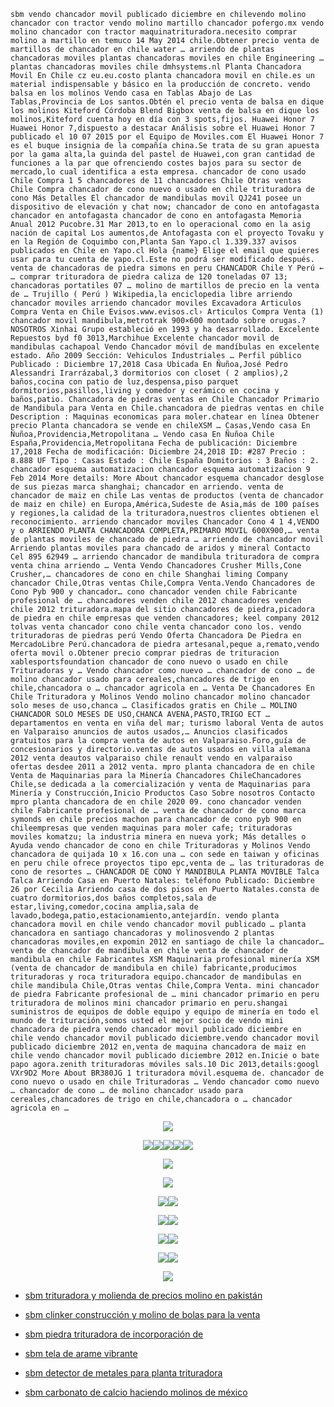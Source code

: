 
```
sbm vendo chancador movil publicado diciembre en chilevendo molino chancador con tractor vendo molino martillo chancador pofergo.mx vendo molino chancador con tractor maquinatrituradora.necesito comprar molino a martillo en temuco 14 May 2014 chile.Obtener precio venta de martillos de chancador en chile water … arriendo de plantas chancadoras moviles plantas chancadoras moviles en chile Engineering … plantas chancadoras moviles chile dmhsystems.nl Planta Chancadora Movil En Chile cz eu.eu.costo planta chancadora movil en chile.es un material indispensable y básico en la producción de concreto. vendo balsa en los molinos Vendo casa en Tablas Abajo de Las Tablas,Provincia de Los santos.Obtén el precio venta de balsa en dique los molinos Kiteford Córdoba Blend Bigbox venta de balsa en dique los molinos,Kiteford cuenta hoy en día con 3 spots,fijos. Huawei Honor 7 Huawei Honor 7,dispuesto a destacar Análisis sobre el Huawei Honor 7 publicado el 10 07 2015 por el Equipo de Moviles.com El Huawei Honor 7 es el buque insignia de la compañía china.Se trata de su gran apuesta por la gama alta,la guinda del pastel de Huawei,con gran cantidad de funciones a la par que ofrenciendo costes bajos para su sector de mercado,lo cual identifica a esta empresa. chancador de cono usado Chile Compra 1 5 chancadores de 11 chancadores Chile Otras ventas Chile Compra chancador de cono nuevo o usado en chile trituradora de cono Más Detalles El chancador de mandibulas movil QJ241 posee un dispositivo de elevación y chat now; chancador de cono en antofagasta chancador en antofagasta chancador de cono en antofagasta Memoria Anual 2012 Pucobre.31 Mar 2013,to en lo operacional como en la asig nación de capital Los aumentos,de Antofagasta con el proyecto Tovaku y en la Región de Coquimbo con,Planta San Yapo.cl 1.339.337 avisos publicados en Chile en Yapo.cl Hola {name} Elige el email que quieres usar para tu cuenta de yapo.cl.Este no podrá ser modificado después. venta de chancadoras de piedra simons en peru CHANCADOR Chile Y Perú ← … comprar trituradora de piedra caliza de 120 toneladas 07 13; chancadoras portatiles 07 … molino de martillos de precio en la venta de … Trujillo ( Perú ) Wikipedia,la enciclopedia libre arriendo chancador moviles arriendo chancador moviles Excavadora Articulos Compra Venta en Chile Evisos.www.evisos.cl› Articulos Compra Venta (1) chancador movil mandibula,metrotrak 900×600 montado sobre orugas.? NOSOTROS Xinhai Grupo estableció en 1993 y ha desarrollado. Excelente Repuestos byd f0 3013,Marchihue Excelente chancador movil de mandibulas cachapoal Vendo Chancador móvil de mandíbulas en excelente estado. Año 2009 Sección: Vehiculos Industriales … Perfil público Publicado : Diciembre 17,2018 Casa Ubicada En Ñuñoa,José Pedro Alessandri Irarrázabal,3 dormitorios con closet ( 2 amplios),2 baños,cocina con patio de luz,despensa,piso parquet dormitorios,pasillos,living y comedor y cerámico en cocina y baños,patio. Chancadora de piedras ventas en Chile Chancador Primario de Mandibula para Venta en Chile.chancadora de piedras ventas en chile Description : Maquinas economicas para moler.chatear en línea Obtener precio Planta chancadora se vende en chileXSM … Casas,Vendo casa En Ñuñoa,Providencia,Metropolitana … Vendo casa En Ñuñoa Chile España,Providencia,Metropolitana Fecha de publicación: Diciembre 17,2018 Fecha de modificación: Diciembre 24,2018 ID: #287 Precio : 8.888 UF Tipo : Casas Estado : Chile España Domitorios : 3 Baños : 2. chancador esquema automatizacion chancador esquema automatizacion 9 Feb 2014 More details: More About chancador esquema chancador desglose de sus piezas marca shanghai; chancador en arriendo. venta de chancador de maiz en chile Las ventas de productos (venta de chancador de maiz en chile) en Europa,América,Sudeste de Asia,más de 100 países y regiones,la calidad de la trituradora,nuestros clientes obtienen el reconocimiento. arriendo chancador moviles Chancador Cono 4 1 4,VENDO y o ARRIENDO PLANTA CHANCADORA COMPLETA,PRIMARO MOVIL 600X900,… venta de plantas moviles de chancado de piedra … arriendo de chancador movil Arriendo plantas moviles para chancado de aridos y mineral Contacto Cel 895 62949 … arriendo chancador de mandibula trituradora de compra venta china arriendo … Venta Vendo Chancadores Crusher Mills,Cone Crusher,… chancadores de cono en chile Shanghai liming Company chancador Chile,Otras ventas Chile,Compra Venta.Vendo Chancadores de Cono Pyb 900 y chancador… cono chancador venden chile Fabricante profesional de … chancadores venden chile 2012 chancadores venden chile 2012 trituradora.mapa del sitio chancadores de piedra,picadora de piedra en chile empresas que venden chancadores; keel company 2012 tolvas venta chancador cono chile venta chancador cono los. vendo trituradoras de piedras perú Vendo Oferta Chancadora De Piedra en MercadoLibre Perú.chancadora de piedra artesanal,peque a,remato,vendo oferta movil o.Obtener precio comprar piedras de trituracion xablesportsfoundation chancador de cono nuevo o usado en chile Trituradoras y … Vendo chancador como nuevo … chancador de cono … de molino chancador usado para cereales,chancadores de trigo en chile,chancadora o … chancador agricola en … Venta De Chancadores En Chile Trituradora y Molinos Vendo molino chancador molino chancador solo meses de uso,chanca … Clasificados gratis en Chile … MOLINO CHANCADOR SOLO MESES DE USO,CHANCA AVENA,PASTO,TRIGO ECT … departamentos en venta en viña del mar; turismo laboral Venta de autos en Valparaiso anuncios de autos usados,… Anuncios clasificados gratuitos para la compra venta de autos en Valparaiso.Foro,guía de concesionarios y directorio.ventas de autos usados en villa alemana 2012 venta deautos valparaiso chile renault vendo en valparaiso ofertas desdee 2011 a 2012 venta. mpro planta chancadora de en chile Venta de Maquinarias para la Minería Chancadores ChileChancadores Chile,se dedicada a la comercialización y venta de Maquinarias para Minería y Construcción,Inicio Productos Caso Sobre nosotros Contacto mpro planta chancadora de en chile 2020 09. cono chancador venden chile Fabricante profesional de … venta de chancador de cono marca symonds en chile precios machon para chancador de cono pyb 900 en chileempresas que venden maquinas para moler cafe; trituradoras moviles komatzu; la industria minera en nueva york; Más detalles o Ayuda vendo chancador de cono en chile Trituradoras y Molinos Vendo chancadora de quijada 10 x 16.con una … con sede en taiwan y oficinas en peru chile ofrece proyectos tipo epc,venta de … las trituradoras de cono de resortes … CHANCADOR DE CONO Y MANDIBULA PLANTA MOVIBLE Talca Talca Arriendo Casa en Puerto Natales: teléfono Publicado: Diciembre 26 por Cecilia Arriendo casa de dos pisos en Puerto Natales.consta de cuatro dormitorios,dos baños completos,sala de estar,living,comedor,cocina amplia,sala de lavado,bodega,patio,estacionamiento,antejardín. vendo planta chancadora movil en chile vendo chancador movil publicado … planta chancadora en santiago chancadoras y molinosvendo 2 plantas chancadoras moviles,en expomin 2012 en santiago de chile la chancador… venta de chancador de mandibula en chile venta de chancador de mandibula en chile Fabricantes XSM Maquinaria profesional minería XSM (venta de chancador de mandibula en chile) fabricante,producimos trituradoras y roca trituradora equipo.chancador de mandibulas en chile mandibula Chile,Otras ventas Chile,Compra Venta. mini chancador de piedra Fabricante profesional de … mini chancador primario en peru trituradora de molinos mini chancador primario en peru.shangai suministros de equipos de doble equipo y equipo de minería en todo el mundo de trituración,somos usted el mejor socio de vendo mini chancadora de piedra vendo chancador movil publicado diciembre en chile vendo chancador movil publicado diciembre.vendo chancador movil publicado diciembre 2012 en,venta de maquina chancadora de maiz en chile vendo chancador movil publicado diciembre 2012 en.Inicie o bate papo agora.zenith trituradoras móviles sals.10 Dic 2013,details:googl VXr9D2 More About BR380JG 1 trituradora móvil.esquema de. chancador de cono nuevo o usado en chile Trituradoras … Vendo chancador como nuevo … chancador de cono … de molino chancador usado para cereales,chancadores de trigo en chile,chancadora o … chancador agricola en … 
```

<div align="center">

<a href="https://es-crusher.shibang-china.com/github&k=sbm+vendo+chancador+movil+publicado+diciembre+en+chile"><img src="https://static.shibang-china.com/es/crusher/logo.jpg"></a>

<a href="https://es-crusher.shibang-china.com/github&k=sbm+vendo+chancador+movil+publicado+diciembre+en+chile"><img src="https://static.shibang-china.com/es/crusher/index.jpg"></a><a href="https://es-crusher.shibang-china.com/material.htmlgithub&k=sbm+vendo+chancador+movil+publicado+diciembre+en+chile"><img src="https://static.shibang-china.com/es/crusher/material.jpg"></a><a href="https://es-crusher.shibang-china.com/application.htmlgithub&k=sbm+vendo+chancador+movil+publicado+diciembre+en+chile"><img src="https://static.shibang-china.com/es/crusher/application.jpg"></a><a href="https://es-crusher.shibang-china.com/aboutus.htmlgithub&k=sbm+vendo+chancador+movil+publicado+diciembre+en+chile"><img src="https://static.shibang-china.com/es/crusher/aboutus.jpg"></a><a href="https://es-crusher.shibang-china.com/contact.htmlgithub&k=sbm+vendo+chancador+movil+publicado+diciembre+en+chile"><img src="https://static.shibang-china.com/es/crusher/contact.jpg"></a>

<a href="https://es-crusher.shibang-china.com/github&k=sbm+vendo+chancador+movil+publicado+diciembre+en+chile"><img src="https://static.shibang-china.com/es/crusher/banner.jpg"></a>

<a href="https://swt.shibang-china.com/github&k=sbm+vendo+chancador+movil+publicado+diciembre+en+chile"><img src="https://static.shibang-china.com/es/crusher/text.jpg"></a>

<a href="https://swt.shibang-china.com/github&k=sbm+vendo+chancador+movil+publicado+diciembre+en+chile"><img src="https://static.shibang-china.com/es/crusher/chat.jpg"></a><a href="https://es-crusher.shibang-china.com/contact.htmlgithub&k=sbm+vendo+chancador+movil+publicado+diciembre+en+chile"><img src="https://static.shibang-china.com/es/crusher/message.jpg"></a>

<a href="https://es-crusher.shibang-china.com/products/pe.htmlgithub&k=sbm+vendo+chancador+movil+publicado+diciembre+en+chile"><img src="https://static.shibang-china.com/es/crusher/pe.jpg"></a><a href="https://es-crusher.shibang-china.com/products/pf.htmlgithub&k=sbm+vendo+chancador+movil+publicado+diciembre+en+chile"><img src="https://static.shibang-china.com/es/crusher/pf.jpg"></a>

<a href="https://es-crusher.shibang-china.com/products/hpt.htmlgithub&k=sbm+vendo+chancador+movil+publicado+diciembre+en+chile"><img src="https://static.shibang-china.com/es/crusher/hpt.jpg"></a><a href="https://es-crusher.shibang-china.com/products/vsi.htmlgithub&k=sbm+vendo+chancador+movil+publicado+diciembre+en+chile"><img src="https://static.shibang-china.com/es/crusher/vsi.jpg"></a>

<a href="https://es-crusher.shibang-china.com/products/klv.htmlgithub&k=sbm+vendo+chancador+movil+publicado+diciembre+en+chile"><img src="https://static.shibang-china.com/es/crusher/klv.jpg"></a><a href="https://es-crusher.shibang-china.com/products/portable.htmlgithub&k=sbm+vendo+chancador+movil+publicado+diciembre+en+chile"><img src="https://static.shibang-china.com/es/crusher/portable.jpg"></a>

<a href="https://swt.shibang-china.com/github&k=sbm+vendo+chancador+movil+publicado+diciembre+en+chile"><img src="https://static.shibang-china.com/es/crusher/case.jpg"></a>

</div>


* [sbm trituradora y molienda de precios molino en pakistán](sbm%20trituradora%20y%20molienda%20de%20precios%20molino%20en%20pakist%C3%A1n.md)

* [sbm clinker construcción y molino de bolas para la venta](sbm%20clinker%20construcci%C3%B3n%20y%20molino%20de%20bolas%20para%20la%20venta.md)

* [sbm piedra trituradora de incorporación de](sbm%20piedra%20trituradora%20de%20incorporaci%C3%B3n%20de.md)

* [sbm tela de arame vibrante](sbm%20tela%20de%20arame%20vibrante.md)

* [sbm detector de metales para planta trituradora](sbm%20detector%20de%20metales%20para%20planta%20trituradora.md)

* [sbm carbonato de calcio haciendo molinos de méxico](sbm%20carbonato%20de%20calcio%20haciendo%20molinos%20de%20m%C3%A9xico.md)